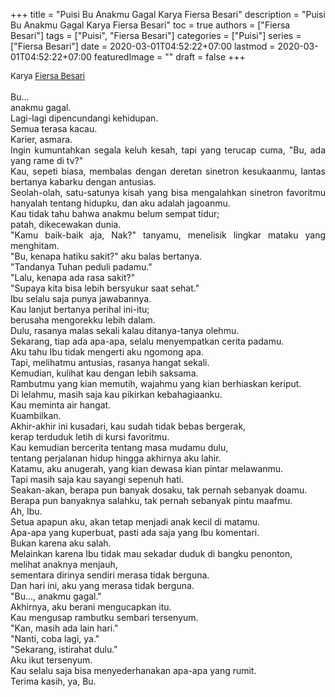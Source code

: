 +++
title = "Puisi Bu Anakmu Gagal Karya Fiersa Besari"
description = "Puisi Bu Anakmu Gagal Karya Fiersa Besari"
toc = true
authors = ["Fiersa Besari"]
tags = ["Puisi", "Fiersa Besari"]
categories = ["Puisi"]
series = ["Fiersa Besari"]
date = 2020-03-01T04:52:22+07:00
lastmod = 2020-03-01T04:52:22+07:00
featuredImage = ""
draft = false
+++

<div style="text-align: justify;">
<div style="font-size: small;">Karya <a href="/authors/fiersa-besari/" target="_blank">Fiersa Besari</a></div><br />
Bu...<br />
anakmu gagal.<br />
Lagi-lagi dipencundangi kehidupan.<br />
Semua terasa kacau.<br />
Karier, asmara.<br />
Ingin kumuntahkan segala keluh kesah, tapi yang terucap cuma, "Bu, ada yang rame di tv?"<br />
Kau, sepeti biasa, membalas dengan deretan sinetron kesukaanmu, lantas bertanya kabarku dengan antusias.<br />
Seolah-olah, satu-satunya kisah yang bisa mengalahkan sinetron favoritmu hanyalah tentang hidupku, dan aku adalah jagoanmu.<br />
Kau tidak tahu bahwa anakmu belum sempat tidur;<br />
patah, dikecewakan dunia.<br />
"Kamu baik-baik aja, Nak?" tanyamu, menelisik lingkar mataku yang menghitam.<br />
"Bu, kenapa hatiku sakit?" aku balas bertanya.<br />
"Tandanya Tuhan peduli padamu."<br />
"Lalu, kenapa ada rasa sakit?"<br />
"Supaya kita bisa lebih bersyukur saat sehat."<br />
Ibu selalu saja punya jawabannya.<br />
Kau lanjut bertanya perihal ini-itu;<br />
berusaha mengorekku lebih dalam.<br />
Dulu, rasanya malas sekali kalau ditanya-tanya olehmu.<br />
Sekarang, tiap ada apa-apa, selalu menyempatkan cerita padamu.<br />
Aku tahu Ibu tidak mengerti aku ngomong apa.<br />
Tapi, melihatmu antusias, rasanya hangat sekali.<br />
Kemudian, kulihat kau dengan lebih saksama.<br />
Rambutmu yang kian memutih, wajahmu yang kian berhiaskan keriput.<br />
Di lelahmu, masih saja kau pikirkan kebahagiaanku.<br />
Kau meminta air hangat.<br />
Kuambilkan.<br />
Akhir-akhir ini kusadari, kau sudah tidak bebas bergerak,<br />
kerap terduduk letih di kursi favoritmu.<br />
Kau kemudian bercerita tentang masa mudamu dulu,<br />
tentang perjalanan hidup hingga akhirnya aku lahir.<br />
Katamu, aku anugerah, yang kian dewasa kian pintar melawanmu.<br />
Tapi masih saja kau sayangi sepenuh hati.<br />
Seakan-akan, berapa pun banyak dosaku, tak pernah sebanyak doamu.<br />
Berapa pun banyaknya salahku, tak pernah sebanyak pintu maafmu.<br />
Ah, Ibu.<br />
Setua apapun aku, akan tetap menjadi anak kecil di matamu.<br />
Apa-apa yang kuperbuat, pasti ada saja yang Ibu komentari.<br />
Bukan karena aku salah.<br />
Melainkan karena Ibu tidak mau sekadar duduk di bangku penonton,<br />
melihat anaknya menjauh,<br />
sementara dirinya sendiri merasa tidak berguna.<br />
Dan hari ini, aku yang merasa tidak berguna.<br />
"Bu..., anakmu gagal."<br />
Akhirnya, aku berani mengucapkan itu.<br />
Kau mengusap rambutku sembari tersenyum.<br />
"Kan, masih ada lain hari."<br />
"Nanti, coba lagi, ya."<br />
"Sekarang, istirahat dulu."<br />
Aku ikut tersenyum.<br />
Kau selalu saja bisa menyederhanakan apa-apa yang rumit.<br />
Terima kasih, ya, Bu.</div>
